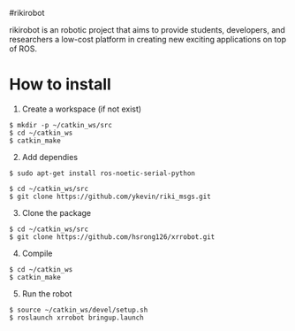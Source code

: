 #rikirobot

rikirobot is an robotic project that aims to provide students, developers, and researchers a low-cost platform in creating new exciting applications on top of ROS.

# How to install
1. Create a workspace (if not exist)
```
$ mkdir -p ~/catkin_ws/src
$ cd ~/catkin_ws
$ catkin_make
```

2. Add dependies
```
$ sudo apt-get install ros-noetic-serial-python

$ cd ~/catkin_ws/src
$ git clone https://github.com/ykevin/riki_msgs.git 
```

3. Clone the package
```
$ cd ~/catkin_ws/src
$ git clone https://github.com/hsrong126/xrrobot.git
```

4. Compile
```
$ cd ~/catkin_ws
$ catkin_make
```

5. Run the robot
```
$ source ~/catkin_ws/devel/setup.sh
$ roslaunch xrrobot bringup.launch
```